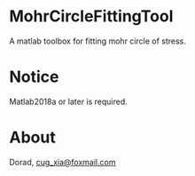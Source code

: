 # MohrCircleFittingTool
A matlab toolbox for fitting mohr circle of stress.

# Notice
Matlab2018a or later is required.

# About
Dorad, cug_xia@foxmail.com
